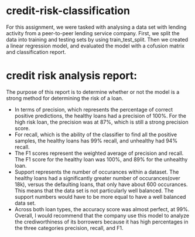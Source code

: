 # credit-risk-classification
For this assignment, we were tasked with analysing a data set with lending activity from a peer-to-peer lending service company. First, we split the data into training and testing sets by using train_test_split. Then we created a linear regression model, and evaluated the model with a cofusion matrix and classification report. 
# credit risk analysis report:
  The purpose of this report is to determine whether or not the model is a strong method for determining the risk of a loan.
  * In terms of precision, which represents the percentage of correct positive predictions, the healthy loans had a precision of 100%. For the high risk loan, the precision was at 87%, which is still a strong precision score.
  * For recall, which is the ability of the classifier to find all the positive samples, the healthy loans has 99% recall, and unhealthy had 94% recall. 
  * The F1 scores represent the weighted average of precision and recall. The F1 score for the healthy loan was 100%, and 89% for the unhealthy loan.
  * Support represents the number of occurances within a dataset. The healthy loans had a significantly greater number of occurances(over 18k), versus the defaulting loans, that only have about 600 occurances.     This means that the data set is not particularly well balanced. The support numbers would have to be more equal to have a well balanced data set. 
  * Across both loan types, the accuracy score was almost perfect, at 99%.
Overall, I would recommend that the company use this model to analyze the crediworthiness of its borrowers because it has high percentages in the three categories precision, recall, and F1. 
